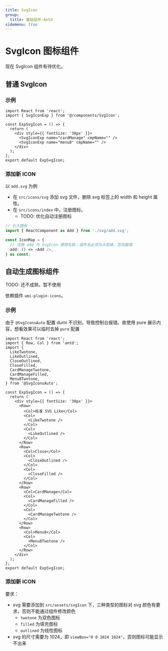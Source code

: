 ```yaml
---
title: SvgIcon
group:
  title: 基础组件·Antd
sidemenu: true
---
```


# SvgIcon 图标组件

现在 SvgIcon 组件有待优化。

## 普通 SvgIcon

### 示例

```tsx
import React from 'react';
import { SvgIconExp } from '@/components/SvgIcon';

const ExpSvgIcon = () => {
  return (
    <div style={{ fontSize: '30px' }}>
      <SvgIconExp name="cardManage" cmpName="" />
      <SvgIconExp name="menu8" cmpName="" />
    </div>
  );
};
export default ExpSvgIcon;
```

### 添加新 ICON

以 `add.svg` 为例

- 在 `src/icons/svg` 添加 svg 文件，删除 svg 标签上的 width 和 height 属性。
- 在 `src/icons/index` 中，注册图标。
  - TODO: 优化自动注册图标

```ts
// 引入图标
import { ReactComponent as Add } from './svg/add.svg';

const IconMap = {
  // 注册 add 为 SvgIcon 使用名称；组件名必须为大驼峰，否则报错
  add: () => <Add />,
} as const;
```

## 自动生成图标组件

TODO: 还不成熟，暂不使用

依赖插件 `umi-plugin-icons`。

### 示例

由于 `@SvgIconsAuto` 配置 dumi 不识别，导致控制台报错。故使用 pure 展示内容，想看效果可以临时去掉 `pure` 配置

```tsx | pure
import React from 'react';
import { Row, Col } from 'antd';
import {
  LikeTwotone,
  LikeOutlined,
  CloseOutlined,
  CloseFilled,
  CardManageTwotone,
  CardManageFilled,
  Menu8Twotone,
} from '@SvgIconsAuto';

const ExpSvgIcon = () => {
  return (
    <div style={{ fontSize: '30px' }}>
      <Row>
        <Col>标准 SVG Like</Col>
        <Col>
          <LikeTwotone />
        </Col>
        <Col>
          <LikeOutlined />
        </Col>
      </Row>
      <Row>
        <Col>Close</Col>
        <Col>
          <CloseOutlined />
        </Col>
        <Col>
          <CloseFilled />
        </Col>
      </Row>
      <Row>
        <Col>CardManage</Col>
        <Col>
          <CardManageFilled />
        </Col>
        <Col>
          <CardManageTwotone />
        </Col>
      </Row>
      <Row>
        <Col>Menu8</Col>
        <Col>
          <Menu8Twotone />
        </Col>
      </Row>
    </div>
  );
};
export default ExpSvgIcon;
```

### 添加新 ICON

要求：

- svg 需要添加到 `src/assets/svgIcon` 下，三种类型的图标对 svg 颜色有要求，否则不能通过组件修改颜色
  - `twotone` 为双色图标
  - `filled` 为填充图标
  - `outlined` 为线性图标
- svg 的尺寸需要为 1024，即 `viewBox="0 0 1024 1024"`，否则图标可能显示不出来
